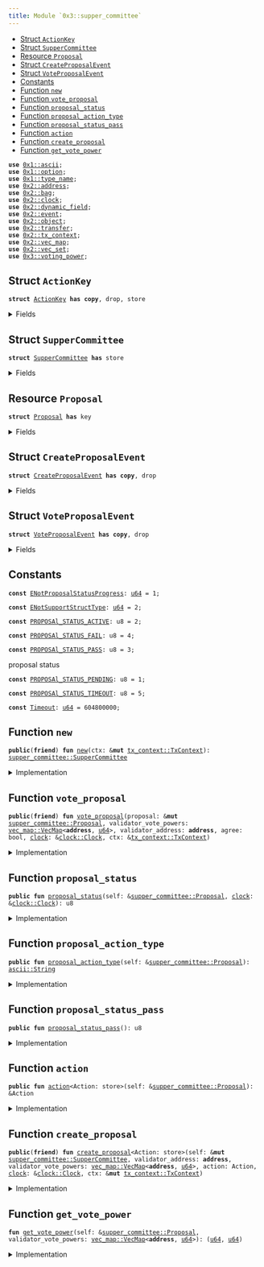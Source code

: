```yaml
---
title: Module `0x3::supper_committee`
---
```




-  [Struct `ActionKey`](#0x3_supper_committee_ActionKey)
-  [Struct `SupperCommittee`](#0x3_supper_committee_SupperCommittee)
-  [Resource `Proposal`](#0x3_supper_committee_Proposal)
-  [Struct `CreateProposalEvent`](#0x3_supper_committee_CreateProposalEvent)
-  [Struct `VoteProposalEvent`](#0x3_supper_committee_VoteProposalEvent)
-  [Constants](#@Constants_0)
-  [Function `new`](#0x3_supper_committee_new)
-  [Function `vote_proposal`](#0x3_supper_committee_vote_proposal)
-  [Function `proposal_status`](#0x3_supper_committee_proposal_status)
-  [Function `proposal_action_type`](#0x3_supper_committee_proposal_action_type)
-  [Function `proposal_status_pass`](#0x3_supper_committee_proposal_status_pass)
-  [Function `action`](#0x3_supper_committee_action)
-  [Function `create_proposal`](#0x3_supper_committee_create_proposal)
-  [Function `get_vote_power`](#0x3_supper_committee_get_vote_power)


<pre><code><b>use</b> <a href="../move-stdlib/ascii.md#0x1_ascii">0x1::ascii</a>;
<b>use</b> <a href="../move-stdlib/option.md#0x1_option">0x1::option</a>;
<b>use</b> <a href="../move-stdlib/type_name.md#0x1_type_name">0x1::type_name</a>;
<b>use</b> <a href="../one-framework/address.md#0x2_address">0x2::address</a>;
<b>use</b> <a href="../one-framework/bag.md#0x2_bag">0x2::bag</a>;
<b>use</b> <a href="../one-framework/clock.md#0x2_clock">0x2::clock</a>;
<b>use</b> <a href="../one-framework/dynamic_field.md#0x2_dynamic_field">0x2::dynamic_field</a>;
<b>use</b> <a href="../one-framework/event.md#0x2_event">0x2::event</a>;
<b>use</b> <a href="../one-framework/object.md#0x2_object">0x2::object</a>;
<b>use</b> <a href="../one-framework/transfer.md#0x2_transfer">0x2::transfer</a>;
<b>use</b> <a href="../one-framework/tx_context.md#0x2_tx_context">0x2::tx_context</a>;
<b>use</b> <a href="../one-framework/vec_map.md#0x2_vec_map">0x2::vec_map</a>;
<b>use</b> <a href="../one-framework/vec_set.md#0x2_vec_set">0x2::vec_set</a>;
<b>use</b> <a href="voting_power.md#0x3_voting_power">0x3::voting_power</a>;
</code></pre>



<a name="0x3_supper_committee_ActionKey"></a>

## Struct `ActionKey`



<pre><code><b>struct</b> <a href="supper_committee.md#0x3_supper_committee_ActionKey">ActionKey</a> <b>has</b> <b>copy</b>, drop, store
</code></pre>



<details>
<summary>Fields</summary>


<dl>
<dt>
<code>dummy_field: bool</code>
</dt>
<dd>

</dd>
</dl>


</details>

<a name="0x3_supper_committee_SupperCommittee"></a>

## Struct `SupperCommittee`



<pre><code><b>struct</b> <a href="supper_committee.md#0x3_supper_committee_SupperCommittee">SupperCommittee</a> <b>has</b> store
</code></pre>



<details>
<summary>Fields</summary>


<dl>
<dt>
<code>proposal_list: <a href="../move-stdlib/vector.md#0x1_vector">vector</a>&lt;<a href="../one-framework/object.md#0x2_object_ID">object::ID</a>&gt;</code>
</dt>
<dd>

</dd>
<dt>
<code>extra_fields: <a href="../one-framework/bag.md#0x2_bag_Bag">bag::Bag</a></code>
</dt>
<dd>
 Any extra fields that's not defined statically.
</dd>
</dl>


</details>

<a name="0x3_supper_committee_Proposal"></a>

## Resource `Proposal`



<pre><code><b>struct</b> <a href="supper_committee.md#0x3_supper_committee_Proposal">Proposal</a> <b>has</b> key
</code></pre>



<details>
<summary>Fields</summary>


<dl>
<dt>
<code>id: <a href="../one-framework/object.md#0x2_object_UID">object::UID</a></code>
</dt>
<dd>

</dd>
<dt>
<code>proposer: <b>address</b></code>
</dt>
<dd>
 creator of the proposal
</dd>
<dt>
<code>for_votes: <a href="../one-framework/vec_set.md#0x2_vec_set_VecSet">vec_set::VecSet</a>&lt;<b>address</b>&gt;</code>
</dt>
<dd>
 count of voters who agree with the proposal
</dd>
<dt>
<code>against_votes: <a href="../one-framework/vec_set.md#0x2_vec_set_VecSet">vec_set::VecSet</a>&lt;<b>address</b>&gt;</code>
</dt>
<dd>
 count of voters who're against the proposal
</dd>
<dt>
<code>start_time_ms: <a href="../move-stdlib/u64.md#0x1_u64">u64</a></code>
</dt>
<dd>

</dd>
<dt>
<code>end_time_ms: <a href="../move-stdlib/u64.md#0x1_u64">u64</a></code>
</dt>
<dd>

</dd>
<dt>
<code>action_type: <a href="../move-stdlib/ascii.md#0x1_ascii_String">ascii::String</a></code>
</dt>
<dd>

</dd>
<dt>
<code>status: u8</code>
</dt>
<dd>

</dd>
</dl>


</details>

<a name="0x3_supper_committee_CreateProposalEvent"></a>

## Struct `CreateProposalEvent`



<pre><code><b>struct</b> <a href="supper_committee.md#0x3_supper_committee_CreateProposalEvent">CreateProposalEvent</a> <b>has</b> <b>copy</b>, drop
</code></pre>



<details>
<summary>Fields</summary>


<dl>
<dt>
<code>proposal_id: <a href="../one-framework/object.md#0x2_object_ID">object::ID</a></code>
</dt>
<dd>

</dd>
<dt>
<code>proposer: <b>address</b></code>
</dt>
<dd>

</dd>
<dt>
<code>action_type: <a href="../move-stdlib/ascii.md#0x1_ascii_String">ascii::String</a></code>
</dt>
<dd>

</dd>
</dl>


</details>

<a name="0x3_supper_committee_VoteProposalEvent"></a>

## Struct `VoteProposalEvent`



<pre><code><b>struct</b> <a href="supper_committee.md#0x3_supper_committee_VoteProposalEvent">VoteProposalEvent</a> <b>has</b> <b>copy</b>, drop
</code></pre>



<details>
<summary>Fields</summary>


<dl>
<dt>
<code>proposal_id: <a href="../one-framework/object.md#0x2_object_ID">object::ID</a></code>
</dt>
<dd>

</dd>
<dt>
<code>voter: <b>address</b></code>
</dt>
<dd>

</dd>
<dt>
<code>agree: bool</code>
</dt>
<dd>

</dd>
<dt>
<code>status: u8</code>
</dt>
<dd>

</dd>
</dl>


</details>

<a name="@Constants_0"></a>

## Constants


<a name="0x3_supper_committee_ENotProposalStatusProgress"></a>



<pre><code><b>const</b> <a href="supper_committee.md#0x3_supper_committee_ENotProposalStatusProgress">ENotProposalStatusProgress</a>: <a href="../move-stdlib/u64.md#0x1_u64">u64</a> = 1;
</code></pre>



<a name="0x3_supper_committee_ENotSupportStructType"></a>



<pre><code><b>const</b> <a href="supper_committee.md#0x3_supper_committee_ENotSupportStructType">ENotSupportStructType</a>: <a href="../move-stdlib/u64.md#0x1_u64">u64</a> = 2;
</code></pre>



<a name="0x3_supper_committee_PROPOSAl_STATUS_ACTIVE"></a>



<pre><code><b>const</b> <a href="supper_committee.md#0x3_supper_committee_PROPOSAl_STATUS_ACTIVE">PROPOSAl_STATUS_ACTIVE</a>: u8 = 2;
</code></pre>



<a name="0x3_supper_committee_PROPOSAl_STATUS_FAIL"></a>



<pre><code><b>const</b> <a href="supper_committee.md#0x3_supper_committee_PROPOSAl_STATUS_FAIL">PROPOSAl_STATUS_FAIL</a>: u8 = 4;
</code></pre>



<a name="0x3_supper_committee_PROPOSAl_STATUS_PASS"></a>



<pre><code><b>const</b> <a href="supper_committee.md#0x3_supper_committee_PROPOSAl_STATUS_PASS">PROPOSAl_STATUS_PASS</a>: u8 = 3;
</code></pre>



<a name="0x3_supper_committee_PROPOSAl_STATUS_PENDING"></a>

proposal status


<pre><code><b>const</b> <a href="supper_committee.md#0x3_supper_committee_PROPOSAl_STATUS_PENDING">PROPOSAl_STATUS_PENDING</a>: u8 = 1;
</code></pre>



<a name="0x3_supper_committee_PROPOSAl_STATUS_TIMEOUT"></a>



<pre><code><b>const</b> <a href="supper_committee.md#0x3_supper_committee_PROPOSAl_STATUS_TIMEOUT">PROPOSAl_STATUS_TIMEOUT</a>: u8 = 5;
</code></pre>



<a name="0x3_supper_committee_Timeout"></a>



<pre><code><b>const</b> <a href="supper_committee.md#0x3_supper_committee_Timeout">Timeout</a>: <a href="../move-stdlib/u64.md#0x1_u64">u64</a> = 604800000;
</code></pre>



<a name="0x3_supper_committee_new"></a>

## Function `new`



<pre><code><b>public</b>(<b>friend</b>) <b>fun</b> <a href="supper_committee.md#0x3_supper_committee_new">new</a>(ctx: &<b>mut</b> <a href="../one-framework/tx_context.md#0x2_tx_context_TxContext">tx_context::TxContext</a>): <a href="supper_committee.md#0x3_supper_committee_SupperCommittee">supper_committee::SupperCommittee</a>
</code></pre>



<details>
<summary>Implementation</summary>


<pre><code><b>public</b>(package) <b>fun</b> <a href="supper_committee.md#0x3_supper_committee_new">new</a>(
    ctx: &<b>mut</b> TxContext,
):<a href="supper_committee.md#0x3_supper_committee_SupperCommittee">SupperCommittee</a>{
    <a href="supper_committee.md#0x3_supper_committee_SupperCommittee">SupperCommittee</a>{
        proposal_list:<a href="../move-stdlib/vector.md#0x1_vector_empty">vector::empty</a>(),
        extra_fields :<a href="../one-framework/bag.md#0x2_bag_new">bag::new</a>(ctx)
    }
}
</code></pre>



</details>

<a name="0x3_supper_committee_vote_proposal"></a>

## Function `vote_proposal`



<pre><code><b>public</b>(<b>friend</b>) <b>fun</b> <a href="supper_committee.md#0x3_supper_committee_vote_proposal">vote_proposal</a>(proposal: &<b>mut</b> <a href="supper_committee.md#0x3_supper_committee_Proposal">supper_committee::Proposal</a>, validator_vote_powers: <a href="../one-framework/vec_map.md#0x2_vec_map_VecMap">vec_map::VecMap</a>&lt;<b>address</b>, <a href="../move-stdlib/u64.md#0x1_u64">u64</a>&gt;, validator_address: <b>address</b>, agree: bool, <a href="../one-framework/clock.md#0x2_clock">clock</a>: &<a href="../one-framework/clock.md#0x2_clock_Clock">clock::Clock</a>, ctx: &<a href="../one-framework/tx_context.md#0x2_tx_context_TxContext">tx_context::TxContext</a>)
</code></pre>



<details>
<summary>Implementation</summary>


<pre><code><b>public</b>(package) <b>fun</b> <a href="supper_committee.md#0x3_supper_committee_vote_proposal">vote_proposal</a>(
    proposal: &<b>mut</b> <a href="supper_committee.md#0x3_supper_committee_Proposal">Proposal</a>,
    validator_vote_powers: VecMap&lt;<b>address</b>,<a href="../move-stdlib/u64.md#0x1_u64">u64</a>&gt;,
    validator_address: <b>address</b>,
    agree: bool,
    <a href="../one-framework/clock.md#0x2_clock">clock</a>: &Clock,
    ctx: &TxContext,
){
    <b>let</b> sender = ctx.sender();

    <b>assert</b>!(proposal.<a href="supper_committee.md#0x3_supper_committee_proposal_status">proposal_status</a>(<a href="../one-framework/clock.md#0x2_clock">clock</a>) == <a href="supper_committee.md#0x3_supper_committee_PROPOSAl_STATUS_ACTIVE">PROPOSAl_STATUS_ACTIVE</a>,<a href="supper_committee.md#0x3_supper_committee_ENotProposalStatusProgress">ENotProposalStatusProgress</a>);

    <b>if</b>(agree){
        proposal.for_votes.insert(validator_address);
    }<b>else</b> {
        proposal.against_votes.insert(validator_address);
    };

    <b>let</b> (for_vote_power,against_vote_power)  = proposal.<a href="supper_committee.md#0x3_supper_committee_get_vote_power">get_vote_power</a>(validator_vote_powers);

    <b>if</b>(for_vote_power &gt;= <a href="voting_power.md#0x3_voting_power_quorum_threshold">voting_power::quorum_threshold</a>()){
        proposal.status = <a href="supper_committee.md#0x3_supper_committee_PROPOSAl_STATUS_PASS">PROPOSAl_STATUS_PASS</a>;
    }<b>else</b> <b>if</b> (against_vote_power &gt; (<a href="voting_power.md#0x3_voting_power_total_voting_power">voting_power::total_voting_power</a>() - <a href="voting_power.md#0x3_voting_power_quorum_threshold">voting_power::quorum_threshold</a>())){
        proposal.status = <a href="supper_committee.md#0x3_supper_committee_PROPOSAl_STATUS_FAIL">PROPOSAl_STATUS_FAIL</a>;
    };


    <b>let</b> vote_event = <a href="supper_committee.md#0x3_supper_committee_VoteProposalEvent">VoteProposalEvent</a>{
        proposal_id: <a href="../one-framework/object.md#0x2_object_id">object::id</a>(proposal),
        voter: sender,
        agree,
        status: proposal.status
    };

    <a href="../one-framework/event.md#0x2_event_emit">event::emit</a>(vote_event);
}
</code></pre>



</details>

<a name="0x3_supper_committee_proposal_status"></a>

## Function `proposal_status`



<pre><code><b>public</b> <b>fun</b> <a href="supper_committee.md#0x3_supper_committee_proposal_status">proposal_status</a>(self: &<a href="supper_committee.md#0x3_supper_committee_Proposal">supper_committee::Proposal</a>, <a href="../one-framework/clock.md#0x2_clock">clock</a>: &<a href="../one-framework/clock.md#0x2_clock_Clock">clock::Clock</a>): u8
</code></pre>



<details>
<summary>Implementation</summary>


<pre><code><b>public</b> <b>fun</b> <a href="supper_committee.md#0x3_supper_committee_proposal_status">proposal_status</a>(self: &<a href="supper_committee.md#0x3_supper_committee_Proposal">Proposal</a>,<a href="../one-framework/clock.md#0x2_clock">clock</a>: &Clock):u8{
    <b>if</b>(self.start_time_ms &gt; <a href="../one-framework/clock.md#0x2_clock">clock</a>.timestamp_ms()){
        <a href="supper_committee.md#0x3_supper_committee_PROPOSAl_STATUS_PENDING">PROPOSAl_STATUS_PENDING</a>
    }<b>else</b> <b>if</b>(self.status ==  <a href="supper_committee.md#0x3_supper_committee_PROPOSAl_STATUS_ACTIVE">PROPOSAl_STATUS_ACTIVE</a> && <a href="../one-framework/clock.md#0x2_clock">clock</a>.timestamp_ms() &gt; self.end_time_ms){
        <a href="supper_committee.md#0x3_supper_committee_PROPOSAl_STATUS_TIMEOUT">PROPOSAl_STATUS_TIMEOUT</a>
    }<b>else</b> {
        self.status
    }
}
</code></pre>



</details>

<a name="0x3_supper_committee_proposal_action_type"></a>

## Function `proposal_action_type`



<pre><code><b>public</b> <b>fun</b> <a href="supper_committee.md#0x3_supper_committee_proposal_action_type">proposal_action_type</a>(self: &<a href="supper_committee.md#0x3_supper_committee_Proposal">supper_committee::Proposal</a>): <a href="../move-stdlib/ascii.md#0x1_ascii_String">ascii::String</a>
</code></pre>



<details>
<summary>Implementation</summary>


<pre><code><b>public</b> <b>fun</b> <a href="supper_committee.md#0x3_supper_committee_proposal_action_type">proposal_action_type</a>(self: &<a href="supper_committee.md#0x3_supper_committee_Proposal">Proposal</a>):String{
    self.action_type
}
</code></pre>



</details>

<a name="0x3_supper_committee_proposal_status_pass"></a>

## Function `proposal_status_pass`



<pre><code><b>public</b> <b>fun</b> <a href="supper_committee.md#0x3_supper_committee_proposal_status_pass">proposal_status_pass</a>(): u8
</code></pre>



<details>
<summary>Implementation</summary>


<pre><code><b>public</b> <b>fun</b> <a href="supper_committee.md#0x3_supper_committee_proposal_status_pass">proposal_status_pass</a>():u8{
    <a href="supper_committee.md#0x3_supper_committee_PROPOSAl_STATUS_PASS">PROPOSAl_STATUS_PASS</a>
}
</code></pre>



</details>

<a name="0x3_supper_committee_action"></a>

## Function `action`



<pre><code><b>public</b> <b>fun</b> <a href="supper_committee.md#0x3_supper_committee_action">action</a>&lt;Action: store&gt;(self: &<a href="supper_committee.md#0x3_supper_committee_Proposal">supper_committee::Proposal</a>): &Action
</code></pre>



<details>
<summary>Implementation</summary>


<pre><code><b>public</b> <b>fun</b> <a href="supper_committee.md#0x3_supper_committee_action">action</a>&lt;Action:store&gt;(self: &<a href="supper_committee.md#0x3_supper_committee_Proposal">Proposal</a>):&Action{
    df::borrow&lt;<a href="supper_committee.md#0x3_supper_committee_ActionKey">ActionKey</a>,Action&gt;(&self.id, <a href="supper_committee.md#0x3_supper_committee_ActionKey">ActionKey</a>{})
}
</code></pre>



</details>

<a name="0x3_supper_committee_create_proposal"></a>

## Function `create_proposal`



<pre><code><b>public</b>(<b>friend</b>) <b>fun</b> <a href="supper_committee.md#0x3_supper_committee_create_proposal">create_proposal</a>&lt;Action: store&gt;(self: &<b>mut</b> <a href="supper_committee.md#0x3_supper_committee_SupperCommittee">supper_committee::SupperCommittee</a>, validator_address: <b>address</b>, validator_vote_powers: <a href="../one-framework/vec_map.md#0x2_vec_map_VecMap">vec_map::VecMap</a>&lt;<b>address</b>, <a href="../move-stdlib/u64.md#0x1_u64">u64</a>&gt;, action: Action, <a href="../one-framework/clock.md#0x2_clock">clock</a>: &<a href="../one-framework/clock.md#0x2_clock_Clock">clock::Clock</a>, ctx: &<b>mut</b> <a href="../one-framework/tx_context.md#0x2_tx_context_TxContext">tx_context::TxContext</a>)
</code></pre>



<details>
<summary>Implementation</summary>


<pre><code><b>public</b>(package) <b>fun</b> <a href="supper_committee.md#0x3_supper_committee_create_proposal">create_proposal</a>&lt;Action:store&gt;(
    self: &<b>mut</b> <a href="supper_committee.md#0x3_supper_committee_SupperCommittee">SupperCommittee</a>,
    validator_address: <b>address</b>,
    validator_vote_powers: VecMap&lt;<b>address</b>,<a href="../move-stdlib/u64.md#0x1_u64">u64</a>&gt;,
    action: Action,
    <a href="../one-framework/clock.md#0x2_clock">clock</a>: &Clock,
    ctx: &<b>mut</b> TxContext,
){
    <b>let</b> action_type = <a href="../move-stdlib/type_name.md#0x1_type_name_get">type_name::get</a>&lt;Action&gt;();
    // only sui_system action <b>struct</b> <a href="../one-framework/types.md#0x2_types">types</a>
    <b>assert</b>!(action_type.get_address() == address::to_ascii_string(@0x3),<a href="supper_committee.md#0x3_supper_committee_ENotSupportStructType">ENotSupportStructType</a>);

    <b>let</b> <b>mut</b> proposal = <a href="supper_committee.md#0x3_supper_committee_Proposal">Proposal</a>{
        id: <a href="../one-framework/object.md#0x2_object_new">object::new</a>(ctx),
        proposer: validator_address,
        for_votes: <a href="../one-framework/vec_set.md#0x2_vec_set_empty">vec_set::empty</a>(),
        against_votes: <a href="../one-framework/vec_set.md#0x2_vec_set_empty">vec_set::empty</a>(),
        start_time_ms: <a href="../one-framework/clock.md#0x2_clock">clock</a>.timestamp_ms(),
        end_time_ms:<a href="../one-framework/clock.md#0x2_clock">clock</a>.timestamp_ms() + <a href="supper_committee.md#0x3_supper_committee_Timeout">Timeout</a>,
        status: <a href="supper_committee.md#0x3_supper_committee_PROPOSAl_STATUS_ACTIVE">PROPOSAl_STATUS_ACTIVE</a>,
        action_type: action_type.into_string(),
    };

    <b>let</b> create_proposal_event = <a href="supper_committee.md#0x3_supper_committee_CreateProposalEvent">CreateProposalEvent</a>{
        proposal_id: <a href="../one-framework/object.md#0x2_object_id">object::id</a>(&proposal),
        proposer: proposal.proposer,
        action_type: proposal.action_type
    };


    proposal.<a href="supper_committee.md#0x3_supper_committee_vote_proposal">vote_proposal</a>(
        validator_vote_powers,
        validator_address,
        <b>true</b>,
        <a href="../one-framework/clock.md#0x2_clock">clock</a>,
        ctx,
    );

    df::add(&<b>mut</b> proposal.id, <a href="supper_committee.md#0x3_supper_committee_ActionKey">ActionKey</a>{}, action);

    self.proposal_list.push_back(<a href="../one-framework/object.md#0x2_object_id">object::id</a>(&proposal));

    <a href="../one-framework/transfer.md#0x2_transfer_share_object">transfer::share_object</a>(proposal);

    <a href="../one-framework/event.md#0x2_event_emit">event::emit</a>(create_proposal_event);
}
</code></pre>



</details>

<a name="0x3_supper_committee_get_vote_power"></a>

## Function `get_vote_power`



<pre><code><b>fun</b> <a href="supper_committee.md#0x3_supper_committee_get_vote_power">get_vote_power</a>(self: &<a href="supper_committee.md#0x3_supper_committee_Proposal">supper_committee::Proposal</a>, validator_vote_powers: <a href="../one-framework/vec_map.md#0x2_vec_map_VecMap">vec_map::VecMap</a>&lt;<b>address</b>, <a href="../move-stdlib/u64.md#0x1_u64">u64</a>&gt;): (<a href="../move-stdlib/u64.md#0x1_u64">u64</a>, <a href="../move-stdlib/u64.md#0x1_u64">u64</a>)
</code></pre>



<details>
<summary>Implementation</summary>


<pre><code><b>fun</b> <a href="supper_committee.md#0x3_supper_committee_get_vote_power">get_vote_power</a>(
    self: &<a href="supper_committee.md#0x3_supper_committee_Proposal">Proposal</a>,
    validator_vote_powers: VecMap&lt;<b>address</b>,<a href="../move-stdlib/u64.md#0x1_u64">u64</a>&gt;,
):(<a href="../move-stdlib/u64.md#0x1_u64">u64</a>,<a href="../move-stdlib/u64.md#0x1_u64">u64</a>){
    <b>let</b> <b>mut</b>  for_vote_power = 0;
    <b>let</b> <b>mut</b>  against_votes = 0;

    self.for_votes.keys().do_ref!(|c| {
        <b>let</b> vote_power = validator_vote_powers.try_get(c);
        <b>if</b> (vote_power.is_some()){
            for_vote_power  = for_vote_power + vote_power.destroy_some();
        };
    } );

    self.against_votes.keys().do_ref!(|c|{
        <b>let</b> vote_power = validator_vote_powers.try_get(c);
        <b>if</b> (vote_power.is_some()){
            against_votes  = against_votes + vote_power.destroy_some();
        };
    } );

    (for_vote_power,against_votes)
}
</code></pre>



</details>
